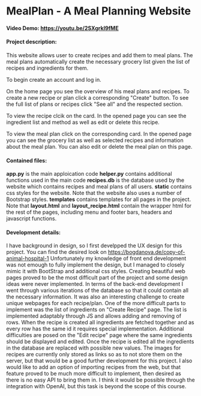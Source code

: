 # MealPlan - A Meal Planning Website
#### Video Demo: https://youtu.be/2SXgrkl9fME
#### Project description:
This website allows user to create recipes and add them to meal plans. The meal plans automatically create the necessary grocery list given the list of recipes and ingredients for them.

To begin create an account and log in.

On the home page you see the overview of his meal plans and recipes. To create a new recipe or plan click a corresponding "Create" button. To see the full list of plans or recipes click "See all" and the respected section.

To view the recipe clcik on the card. In the opened page you can see the ingredient list and method as well as edit or delete this recipe.

To view the meal plan click on the corresponding card. In the opened page you can see the grocery list as well as selected recipes and information about the meal plan. You can also edit or delete the meal plan on this page.

#### Contained files:
**app.py** is the main apploication code
**helper.py** contains additional functions used in the main code
**recipes.db** is the database used by the website which contains recipes and meal plans of all users.
**static** contains css styles for the website. Note that the website also uses a number of Bootstrap styles.
**templates** contains templates for all pages in the project. Note that **layout.html** and **layout_recipe.html** contain the wrapper html for the rest of the pages, including menu and footer bars, headers and javascript functions.

#### Development details:
I have background in design, so I first develpped the UX design for this project. You can find the desired look on https://bogdanova.de/copy-of-animal-hospital-1
Unfortunately my knowledge of front end development was not emough to fully implement the design, but I managed to closely mimic it with BootStrap and additional css styles. Creating beautiful web pages proved to be the most difficult part of the project and some design ideas were never implemented.
In terms of the back-end development I went through various iterations of the database so that it could contain all the necessary information. It was also an interesting challenge to create unique webpages for each recipe/plan.
One of the more difficult parts to implement was the list of ingredients on "Create Recipe" page. The list is implemented adaptably through JS and allows adding and removing of rows. When the recipe is created all ingredients are fetched together and as every row has the same id it requires special implementation. Additional difficulties are posed on the "Edit recipe" page where the same ingredients should be displayed and edited. Once the recipe is edited all the ingredients in the database are replaced with possible new values.
The images for recipes are currently only stored as links so as to not store them on the server, but that would be a good further development for this project.
I also would like to add an option of importing recipes from the web, but that feature proved to be much more difficult to implement, then desired as there is no easy API to bring them in. I think it would be possible through the integration with OpenAI, but this task is beyond the scope of this course.
